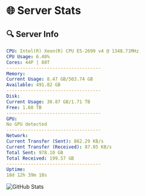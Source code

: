 # 🌐 Server Stats
## 🔍 Server Info
```yaml
CPU: Intel(R) Xeon(R) CPU E5-2699 v4 @ 1348.71MHz
CPU Usage: 6.40%
Cores: 44P | 88T
-----------------------------------
Memory:
Current Usage: 8.47 GB/503.74 GB
Available: 491.82 GB
-----------------------------------
Disk:
Current Usage: 30.87 GB/1.71 TB
Free: 1.60 TB
-----------------------------------
GPU:
No GPU detected
-----------------------------------
Network:
Current Transfer (Sent): 862.29 KB/s
Current Transfer (Received): 87.05 KB/s
Total Sent: 978.10 GB
Total Received: 199.57 GB
-----------------------------------
Uptime:
18d 12h 39m 18s
```
![GitHub Stats](https://img.shields.io/badge/Updated-2025-05-08_05:48:06-blue)